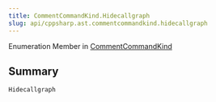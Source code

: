 ```yaml
---
title: CommentCommandKind.Hidecallgraph
slug: api/cppsharp.ast.commentcommandkind.hidecallgraph
---
```

Enumeration Member in [CommentCommandKind](/api/cppsharp/ast/commentcommandkind)

## Summary



```csharp
Hidecallgraph
```

